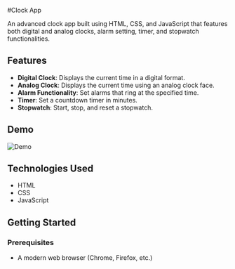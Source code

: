 #Clock App

An advanced clock app built using HTML, CSS, and JavaScript that features both digital and analog clocks, alarm setting, timer, and stopwatch functionalities.

## Features

- **Digital Clock**: Displays the current time in a digital format.
- **Analog Clock**: Displays the current time using an analog clock face.
- **Alarm Functionality**: Set alarms that ring at the specified time.
- **Timer**: Set a countdown timer in minutes.
- **Stopwatch**: Start, stop, and reset a stopwatch.

## Demo

![Demo](link-to-your-demo-image-or-video)

## Technologies Used

- HTML
- CSS
- JavaScript

## Getting Started

### Prerequisites

- A modern web browser (Chrome, Firefox, etc.)

